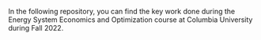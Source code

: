 In the following repository, you can find the key work done during the Energy System Economics and Optimization course at Columbia University during Fall 2022. 

